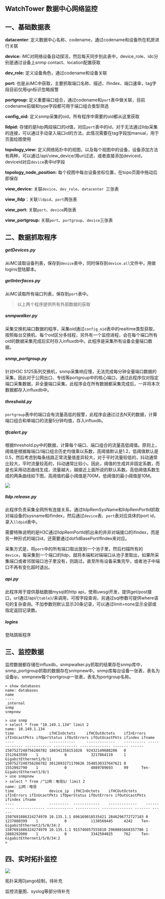 ## WatchTower 数据中心网络监控

## 一、基础数据表

**datacenter**: 定义数据中心名称、codename，通过codename和设备所在机房进行关联

**device:** iMC对网络设备自动探活，然后每天同步到此表中，device_role、idc分别是通过设备上snmp contact、location配置获取

**dev_role:** 定义设备角色，通过codename和设备关联

**port:** 也是从iMC中获取，主要抓取端口名称、描述、ifindex、端口速率，tag字段目前仅用ign标识忽略报警

**portgroup:** 定义重要端口组合，通过codename和`port`表中做关联，目前codename前缀和type字段都可用于端口组合类型筛选

**config_oid:** 定义snmp采集的oid，所有程序中需要的oid都从这里获取

**lldpid:** 存储的是lldp两段端口的id值，对应`port`表中的id，对于无法通过lldp采集的连接，可以通过手动录入端口id的方法，此情况需要在tag字段加manual，用于页面绘图使用

**topology_view:** 定义网络拓扑中的视图，以及每个视图中的设备，设备添加方法有两种，可以通过/api/view_device/用uri过滤，或者直接添加deviceid，deviceid对应`device`表中id字段

**topology_node_position:** 每个视图中每台设备坐标位置，在topo页面中拖动后即保存

**view_device:** 关联`device`、`dev_role`、`datacenter `三张表

**view_lldp**：关联`lldpid`、`port`两张表

**view_port:** 关联`port`、`device`两张表

**view_portgroup:** 关联`port`、`portgroup`、`device`三张表

## 二、数据抓取程序

##### getDevices.py

从iMC读取设备列表，保存到`device`表中，同时保存到`device.all`文件中，用做logins登陆脚本。

##### getInterfaces.py

从iMC读取所有端口列表，保存到`port`表中。

> 以上两个程序提供所有外部数据的获取

##### snmpwalker.py

采集交换机端口数据的程序，采集oid通过`config_oid`表中的realtime类型获取，按照每台交换机、每个oid区分多线程，另外有一个监控进程，会在每个端口所有oid的数据采集完成后实时存入influxdb中。此程序是采集所有设备全量端口数据。

##### snmp_portgroup.py

针对H3C S125系列交换机，snmp采集响应慢，无法完成每分钟全量端口数据的采集，因此对于公网出口、专线等portgroup中的核心端口，通过此程序仅对指定端口采集数据，非全量端口采集。此程序会在所有数据都采集完成后，一并将本次数据都存入influxdb中。

##### threshold.py

`portgroup`表中的端口会有流量高低的报警，此程序会通过过去N天的数据，计算端口组合和单端口的流量5分钟均值，存入influxdb。

##### tfcalert.py

根据threshold.py中的数据，计算每个端口、端口组合的流量高低阈值。原则上，阈值是根据每端口/端口组合历史均值乘以系数，高阈值默认是1.2，低阈值默认是0.5，然后考虑到每条线路正常流量值差异较大，对于平时流量较低的，抖动通常比较大，平时流量较高的，抖动通常比较小。因此，阈值的生成并非固定系数，而是也采用动态曲线生成，流量越大，越接近上面所说的默认系数。高低阈值系数生成的两条曲线如下图，高阈值的最小阈值是700M，低阈值的最小阈值是10M。

![](https://ws3.sinaimg.cn/large/006tNc79ly1fm13pw8iirj30px0bzt9n.jpg)

##### lldp.release.py

此程序负责采集全网所有连接关系，通过lldpRemSysName和lldpRemPortId抓取对端设备的sysname和ifindex，然后通过`device`表、`port`表对应具体的port id，录入`lldpid`表中。

需要特殊说明的是H3C通过lldpRemPortId抓出来的并非对端接口的ifindex，而是另一种形式的端口id，还需要通过dot1dBasePortIfIndex来对应。

采集方式是，将`port`中的所有端口取出放到一个池子里，然后扫描所有的`device`，每采集到一个端口的lldp，就将本端和对端端口从池子里取出，如果所采集端口或者邻居端口池子里没有，则跳过。直至所有设备采集完毕，或者池子中端口不再有变化超时退出。

##### api.py

此程序用于提供基础数据mysql的http api，使用uwsgi开发，提供get/post接口，url通过/api/`{table}`/来调用，可按字段查询，另通过sql参数可提供where语句的复杂查询。不加参数则默认显示20条记录，可以通过limit=none显示全部或指定返回记录数。

##### logins

登陆跳板程序



## 三、监控数据

监控数据都存储在influxdb，snmpwalker.py抓取的结果存在snmp库中，snmp_portgroup抓取的数据存在snmpnew中。snmp库每台设备一张表，表名为设备ip，snmpnew每个portgroup一张表，表名为portgroup名称。

```
> show databases
name: databases
name
----
_internal
snmp
snmpnew
```

```
> use snmp
> select * from "10.149.1.134" limit 2
name: 10.149.1.134
time                ifHCInOctets     ifHCOutOctets    ifInErrors ifInUcastPkts ifOperStatus ifOutErrors ifOutUcastPkts ifindex ifname
----                ------------     -------------    ---------- ------------- ------------ ----------- -------------- ------- ------
1507527248756286782 180341358151028  92432149688206   0          1512643599    1            0           3217864119     1       GigabitEthernet1/0/11
1507527248756286782 3012893271170626 3548530337647621 0          1552092790    1            0           4089709693     99      Ten-GigabitEthernet1/0/1
> use snmpnew
> select * from /^公网：电信$/ limit 2
name: 公网：电信
time                device_ip  ifHCInOctets    ifHCOutOctets    ifInErrors ifInUcastPkts ifOperStatus ifOutErrors ifOutUcastPkts ifindex ifname
----                ---------  ------------    -------------    ---------- ------------- ------------ ----------- -------------- ------- ------
1507691886324274970 10.135.1.1 696169018535421 2846296772727103 0          1237080399    1            0           1138560445     4242    Ten-GigabitEthernet2/5/0/34:2
1507691886324274970 10.135.1.1 915746057555810 2960801668357786 1          2888292000    1            0           3342504025     762     Ten-GigabitEthernet1/5/0/34:2
> 
```



## 四、实时拓扑监控

![](https://ws1.sinaimg.cn/large/006tNc79ly1fm19w2876vj313q0ks47s.jpg)

拓扑采用Django绘制，待补充

监控流量图、syslog等部分待补充













